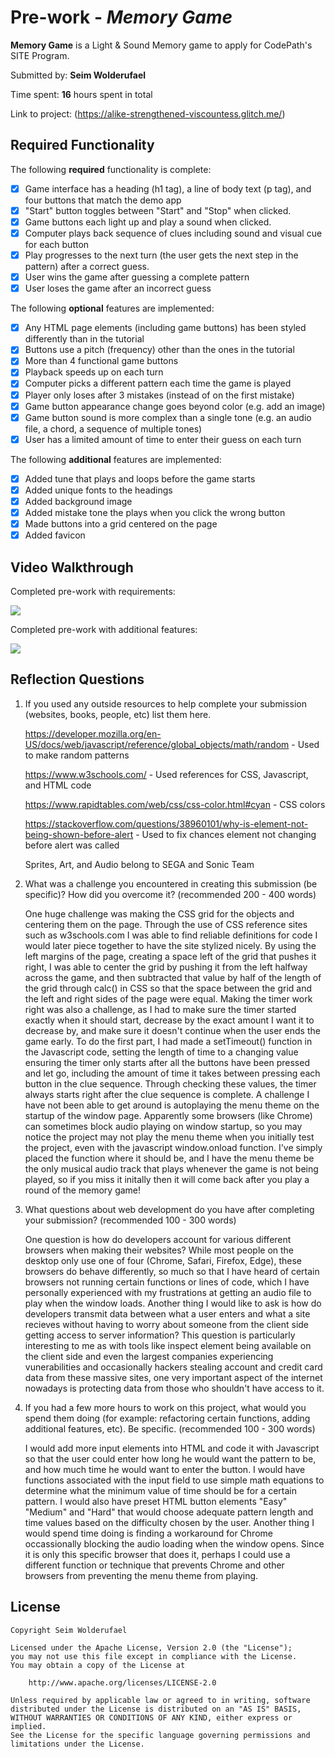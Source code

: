 # Pre-work - _Memory Game_

**Memory Game** is a Light & Sound Memory game to apply for CodePath's SITE Program.

Submitted by: **Seim Wolderufael**

Time spent: **16** hours spent in total

Link to project: (https://alike-strengthened-viscountess.glitch.me/)

## Required Functionality

The following **required** functionality is complete:

- [x] Game interface has a heading (h1 tag), a line of body text (p tag), and four buttons that match the demo app
- [x] "Start" button toggles between "Start" and "Stop" when clicked.
- [x] Game buttons each light up and play a sound when clicked.
- [x] Computer plays back sequence of clues including sound and visual cue for each button
- [x] Play progresses to the next turn (the user gets the next step in the pattern) after a correct guess.
- [x] User wins the game after guessing a complete pattern
- [x] User loses the game after an incorrect guess

The following **optional** features are implemented:

- [x] Any HTML page elements (including game buttons) has been styled differently than in the tutorial
- [x] Buttons use a pitch (frequency) other than the ones in the tutorial
- [x] More than 4 functional game buttons
- [x] Playback speeds up on each turn
- [x] Computer picks a different pattern each time the game is played
- [x] Player only loses after 3 mistakes (instead of on the first mistake)
- [x] Game button appearance change goes beyond color (e.g. add an image)
- [x] Game button sound is more complex than a single tone (e.g. an audio file, a chord, a sequence of multiple tones)
- [x] User has a limited amount of time to enter their guess on each turn

The following **additional** features are implemented:

- [x] Added tune that plays and loops before the game starts
- [x] Added unique fonts to the headings
- [x] Added background image
- [x] Added mistake tone the plays when you click the wrong button
- [x] Made buttons into a grid centered on the page
- [x] Added favicon

## Video Walkthrough

Completed pre-work with requirements:

![](https://i.imgur.com/ggIfdNA.gif)

Completed pre-work with additional features:

![](https://i.imgur.com/pOtar09.gif)

## Reflection Questions

1. If you used any outside resources to help complete your submission (websites, books, people, etc) list them here.

   https://developer.mozilla.org/en-US/docs/web/javascript/reference/global_objects/math/random - Used to make random patterns
   
   https://www.w3schools.com/ - Used references for CSS, Javascript, and HTML code
   
   https://www.rapidtables.com/web/css/css-color.html#cyan - CSS colors
   
   https://stackoverflow.com/questions/38960101/why-is-element-not-being-shown-before-alert - Used to fix chances element not changing before alert was called
   
   Sprites, Art, and Audio belong to SEGA and Sonic Team

2) What was a challenge you encountered in creating this submission (be specific)? How did you overcome it? (recommended 200 - 400 words)
   
   One huge challenge was making the CSS grid for the objects and centering them on the page. Through the use of CSS reference sites
   such as w3schools.com I was able to find reliable definitions for code I would later piece together to have the site stylized nicely. By
   using the left margins of the page, creating a space left of the grid that pushes it right, I was able to center the grid by pushing it
   from the left halfway across the game, and then subtracted that value by half of the length of the grid through calc() in CSS so that the 
   space between the grid and the left and right sides of the page were equal. Making the timer work right was also a challenge, as I had to make 
   sure the timer started exactly when it should start, decrease by the exact amount I want it to decrease by, and make sure it doesn't continue 
   when the user ends the game early. To do the first part, I had made a setTimeout() function in the Javascript code, setting the length of time to
   a changing value ensuring the timer only starts after all the buttons have been pressed and let go, including the amount of time it takes between 
   pressing each button in the clue sequence. Through checking these values, the timer always starts right after the clue sequence is complete.
   A challenge I have not been able to get around is autoplaying the menu theme on the startup of the window page. Apparently some browsers (like Chrome) 
   can sometimes block audio playing on window startup, so you may notice the project may not play the menu theme when you initially test the project, 
   even with the javascript window.onload function. I've simply placed the function where it should be, and I have the menu theme be the only musical 
   audio track that plays whenever the game is not being played, so if you miss it initally then it will come back after you play a round of the memory game!
   

3) What questions about web development do you have after completing your submission? (recommended 100 - 300 words)
   
   One question is how do developers account for various different browsers when making their websites? While most people on the desktop only use one of four 
   (Chrome, Safari, Firefox, Edge), these browsers do behave differently, so much so that I have heard of certain browsers not running certain functions or lines of code,
   which I have personally experienced with my frustrations at getting an audio file to play when the window loads. Another thing I would like to ask is how do
   developers transmit data between what a user enters and what a site recieves without having to worry about someone from the client side getting access to server
   information? This question is particularly interesting to me as with tools like inspect element being available on the client side and even the largest companies 
   experiencing vunerabilities and occasionally hackers stealing account and credit card data from these massive sites, one very important aspect of the internet
   nowadays is protecting data from those who shouldn't have access to it.
   
   

4) If you had a few more hours to work on this project, what would you spend them doing (for example: refactoring certain functions, adding additional features, etc). Be specific. (recommended 100 - 300 words)
   
   I would add more input elements into HTML and code it with Javascript so that the user could enter how long he would want the pattern to be, and how much time 
   he would want to enter the button. I would have functions associated with the input field to use simple math equations to determine what the minimum value of 
   time should be for a certain pattern. I would also have preset HTML button elements "Easy" "Medium" and "Hard" that would choose adequate pattern length and time
   values based on the difficulty chosen by the user. Another thing I would spend time doing is finding a workaround for Chrome occassionally blocking the audio
   loading when the window opens. Since it is only this specific browser that does it, perhaps I could use a different function or technique that prevents Chrome and
   other browsers from preventing the menu theme from playing.

## License

    Copyright Seim Wolderufael

    Licensed under the Apache License, Version 2.0 (the "License");
    you may not use this file except in compliance with the License.
    You may obtain a copy of the License at

        http://www.apache.org/licenses/LICENSE-2.0

    Unless required by applicable law or agreed to in writing, software
    distributed under the License is distributed on an "AS IS" BASIS,
    WITHOUT WARRANTIES OR CONDITIONS OF ANY KIND, either express or implied.
    See the License for the specific language governing permissions and
    limitations under the License.
